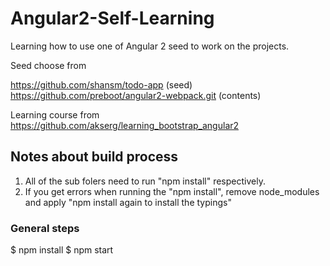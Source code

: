 # Angular2-Self-Learning
Learning how to use one of Angular 2 seed to work on the projects.

Seed choose from 

https://github.com/shansm/todo-app (seed)
https://github.com/preboot/angular2-webpack.git (contents)

Learning course from https://github.com/akserg/learning_bootstrap_angular2

## Notes about build process
1. All of the sub folers need to run "npm install" respectively.
2. If you get errors when running the "npm install", remove node_modules and apply "npm install again to install the typings"

### General steps
$ npm install
$ npm start
